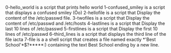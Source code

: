 0-hello_world is a script that prints hello world
1-confused_smiley is a script that displays a confused smiley (Ôo)
2-hellofile is a script that Display the content of the /etc/passwd file.
3-twofiles is a script that Display the content of /etc/passwd and /etc/hosts
4-lastlines is a script that Display the last 10 lines of /etc/passwd
5-firstlines is a script that Display the first 10 lines of /etc/passwd
6-third_lines is a script that displays the third line of the file iacta
7-file is a  a shell script that creates a file named exactly \*\'Best School\'\*$\?\*\*\*\*\*:) containing the text Best School ending by a new line.
